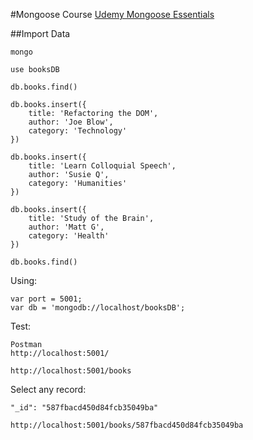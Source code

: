 #Mongoose Course
[Udemy Mongoose Essentials](https://www.udemy.com/mongoosejs-essentials/learn/v4/t/lecture/4649838)

##Import Data
```
mongo

use booksDB

db.books.find()

db.books.insert({
    title: 'Refactoring the DOM',
    author: 'Joe Blow',
    category: 'Technology'
})

db.books.insert({
    title: 'Learn Colloquial Speech',
    author: 'Susie Q',
    category: 'Humanities'
})

db.books.insert({
    title: 'Study of the Brain',
    author: 'Matt G',
    category: 'Health'
})

db.books.find()
```

Using:

```
var port = 5001;
var db = 'mongodb://localhost/booksDB';
```

Test:

```
Postman
http://localhost:5001/

http://localhost:5001/books
```

Select any record:

```
"_id": "587fbacd450d84fcb35049ba"

http://localhost:5001/books/587fbacd450d84fcb35049ba
```





